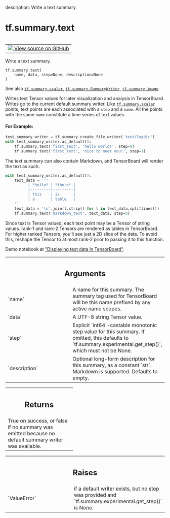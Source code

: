 description: Write a text summary.

<div itemscope itemtype="http://developers.google.com/ReferenceObject">
<meta itemprop="name" content="tf.summary.text" />
<meta itemprop="path" content="Stable" />
</div>

# tf.summary.text

<!-- Insert buttons and diff -->

<table class="tfo-notebook-buttons tfo-api nocontent" align="left">
<td>
  <a target="_blank" href="https://github.com/tensorflow/tensorboard/tree/2.9.0/tensorboard/plugins/text/summary_v2.py#L26-L97">
    <img src="https://www.tensorflow.org/images/GitHub-Mark-32px.png" />
    View source on GitHub
  </a>
</td>
</table>



Write a text summary.

<pre class="devsite-click-to-copy prettyprint lang-py tfo-signature-link">
<code>tf.summary.text(
    name, data, step=None, description=None
)
</code></pre>



<!-- Placeholder for "Used in" -->

See also <a href="../../tf/summary/scalar.md"><code>tf.summary.scalar</code></a>, <a href="../../tf/summary/SummaryWriter.md"><code>tf.summary.SummaryWriter</code></a>, <a href="../../tf/summary/image.md"><code>tf.summary.image</code></a>.

Writes text Tensor values for later visualization and analysis in TensorBoard.
Writes go to the current default summary writer.  Like <a href="../../tf/summary/scalar.md"><code>tf.summary.scalar</code></a>
points, text points are each associated with a `step` and a `name`.
All the points with the same `name` constitute a time series of text values.

#### For Example:


```python
test_summary_writer = tf.summary.create_file_writer('test/logdir')
with test_summary_writer.as_default():
    tf.summary.text('first_text', 'hello world!', step=0)
    tf.summary.text('first_text', 'nice to meet you!', step=1)
```

The text summary can also contain Markdown, and TensorBoard will render the text
as such.

```python
with test_summary_writer.as_default():
    text_data = '''
          | *hello* | *there* |
          |---------|---------|
          | this    | is      |
          | a       | table   |
    '''
    text_data = '\n'.join(l.strip() for l in text_data.splitlines())
    tf.summary.text('markdown_text', text_data, step=0)
```

Since text is Tensor valued, each text point may be a Tensor of string values.
rank-1 and rank-2 Tensors are rendered as tables in TensorBoard.  For higher ranked
Tensors, you'll see just a 2D slice of the data.  To avoid this, reshape the Tensor
to at most rank-2 prior to passing it to this function.

Demo notebook at
["Displaying text data in TensorBoard"](https://www.tensorflow.org/tensorboard/text_summaries).

<!-- Tabular view -->
 <table class="responsive fixed orange">
<colgroup><col width="214px"><col></colgroup>
<tr><th colspan="2"><h2 class="add-link">Arguments</h2></th></tr>

<tr>
<td>
`name`
</td>
<td>
A name for this summary. The summary tag used for TensorBoard will
be this name prefixed by any active name scopes.
</td>
</tr><tr>
<td>
`data`
</td>
<td>
A UTF-8 string Tensor value.
</td>
</tr><tr>
<td>
`step`
</td>
<td>
Explicit `int64`-castable monotonic step value for this summary. If
omitted, this defaults to `tf.summary.experimental.get_step()`, which must
not be None.
</td>
</tr><tr>
<td>
`description`
</td>
<td>
Optional long-form description for this summary, as a
constant `str`. Markdown is supported. Defaults to empty.
</td>
</tr>
</table>



<!-- Tabular view -->
 <table class="responsive fixed orange">
<colgroup><col width="214px"><col></colgroup>
<tr><th colspan="2"><h2 class="add-link">Returns</h2></th></tr>
<tr class="alt">
<td colspan="2">
True on success, or false if no summary was emitted because no default
summary writer was available.
</td>
</tr>

</table>



<!-- Tabular view -->
 <table class="responsive fixed orange">
<colgroup><col width="214px"><col></colgroup>
<tr><th colspan="2"><h2 class="add-link">Raises</h2></th></tr>

<tr>
<td>
`ValueError`
</td>
<td>
if a default writer exists, but no step was provided and
`tf.summary.experimental.get_step()` is None.
</td>
</tr>
</table>

